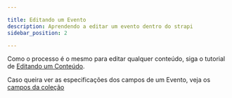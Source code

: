 ```yaml
---

title: Editando um Evento
description: Aprendendo a editar um evento dentro do strapi
sidebar_position: 2

---
```


Como o processo é o mesmo para editar qualquer conteúdo, siga o tutorial de [Editando um Conteúdo](/docs/strapi/iniciando-gerenciamento#editando-um-conteúdo).

Caso queira ver as especificações dos campos de um Evento, veja os [campos da coleção](/docs/strapi/eventos/criar#campos)
